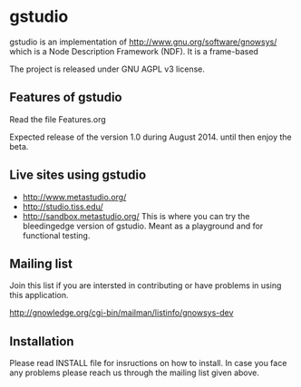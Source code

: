 gstudio
=======

gstudio is an implementation of http://www.gnu.org/software/gnowsys/
which is a Node Description Framework (NDF). It is a frame-based 

The project is released under GNU AGPL v3 license.

Features of gstudio
-------------------

Read the file Features.org

Expected release of the version 1.0 during August 2014. until then
enjoy the beta.

Live sites using gstudio
------------------------

- http://www.metastudio.org/ 
- http://studio.tiss.edu/
- http://sandbox.metastudio.org/ This is where you can try the bleedingedge version of gstudio.  Meant as a playground and for functional testing.

Mailing list
------------

Join this list if you are intersted in contributing or have problems
in using this application.

http://gnowledge.org/cgi-bin/mailman/listinfo/gnowsys-dev

Installation
------------

Please read INSTALL file for insructions on how to install. In case
you face any problems please reach us through the mailing list given
above.